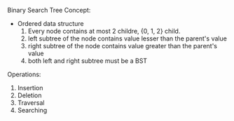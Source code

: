 Binary Search Tree Concept: 
- Ordered data structure
  1. Every node contains at most 2 childre, {0, 1, 2} child.
  2. left subtree of the node contains value lesser than the parent's value
  3. right subtree of the node contains value greater than the parent's value
  4. both left and right subtree must be a BST

Operations:
  1. Insertion
  2. Deletion
  3. Traversal
  4. Searching
